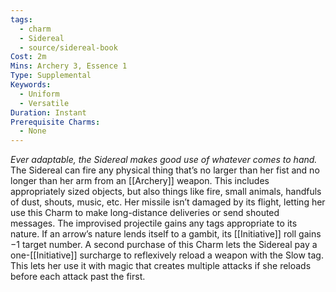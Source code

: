 ```yaml
---
tags:
  - charm
  - Sidereal
  - source/sidereal-book
Cost: 2m
Mins: Archery 3, Essence 1
Type: Supplemental
Keywords:
  - Uniform
  - Versatile
Duration: Instant
Prerequisite Charms:
  - None
---
```

*Ever adaptable, the Sidereal makes good use of whatever comes to hand.*
The Sidereal can fire any physical thing that’s no larger than her fist and no longer than her arm from an [[Archery]] weapon. This includes appropriately sized objects, but also things like fire, small animals, handfuls of dust, shouts, music, etc. Her missile isn’t damaged by its flight, letting her use this Charm to make long-distance deliveries or send shouted messages. The improvised projectile gains any tags appropriate to its nature. If an arrow’s nature lends itself to a gambit, its [[Initiative]] roll gains −1 target number. A second purchase of this Charm lets the Sidereal pay a one-[[Initiative]] surcharge to reflexively reload a weapon with the Slow tag. This lets her use it with magic that creates multiple attacks if she reloads before each attack past the first.